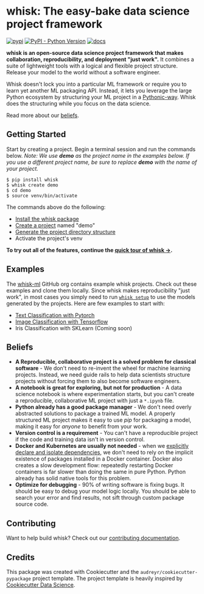# whisk: The easy-bake data science project framework

[![pypi](https://img.shields.io/pypi/v/whisk.svg)](https://pypi.python.org/pypi/whisk)
[![PyPI - Python Version](https://img.shields.io/pypi/pyversions/whisk)](https://pypi.python.org/pypi/whisk)
[![docs](https://readthedocs.org/projects/whisk/badge/?version=latest)](https://docs.whisk-ml.org/en/latest/)

__whisk is an open-source data science project framework that makes collaboration, reproducibility, and deployment "just work".__ It combines a suite of lightweight tools with a logical and flexible project structure. Release your model to the world without a software engineer.

Whisk doesn't lock you into a particular ML framework or require you to learn yet another ML packaging API. Instead, it lets you leverage the large Python ecosystem by structuring your ML project in a [Pythonic-way](
https://docs.python-guide.org/writing/structure/). Whisk does the structuring while you focus on the data science.

Read more about our [beliefs](#beliefs).

## Getting Started

Start by creating a project. Begin a terminal session and run the commands below. _Note: We use __demo__ as the project name in the examples below. If you use a different project name, be sure to replace __demo__ with the name of your project._

```
$ pip install whisk
$ whisk create demo
$ cd demo
$ source venv/bin/activate
```

The commands above do the following:

* [Install the whisk package](https://docs.whisk-ml.org/en/latest/installation.html)
* [Create a project](https://docs.whisk-ml.org/en/latest/cli_reference.html#whisk-create) named "demo"
* [Generate the project directory structure](https://docs.whisk-ml.org/en/latest/project_structure.html)
* Activate the project's venv

__To try out all of the features, continue the [quick tour of whisk →](tour_of_whisk.html#try-the-sample-model).__

## Examples

The [whisk-ml](https://github.com/whisk-ml) GitHub org contains example whisk projects. Check out these examples and clone them locally. Since whisk makes reproducibility "just work", in most cases you simply need to run [`whisk setup`](https://docs.whisk-ml.org/en/latest/cli_reference.html#whisk-setup) to use the models generated by the projects. Here are few examples to start with:

* [Text Classification with Pytorch](#)
* [Image Classification with Tensorflow](https://github.com/whisk-ml/bike_image_classifier_tensorflow)
* Iris Classification with SKLearn (Coming soon)

## Beliefs

* **A Reproducible, collaborative project is a solved problem for classical software** - We don't need to re-invent the wheel for machine learning projects. Instead, we need guide rails to help data scientists structure projects without forcing them to also become software engineers.
* **A notebook is great for exploring, but not for production** - A data science notebook is where experimentation starts, but you can't create a reproducible, collaborative ML project with just a `*.ipynb` file.
* **Python already has a good package manager** - We don't need overly abstracted solutions to package a trained ML model. A properly structured ML project makes it easy to use _pip_ for packaging a model, making it easy for _anyone_ to benefit from your work.
* **Version control is a requirement** - You can't have a reproducible project if the code and training data isn't in version control.
* **Docker and Kubernetes are usually not needed** - when we [explicitly declare and isolate dependencies](https://12factor.net/dependencies), we don't need to rely on the implicit existence of packages installed in a Docker container. Docker also creates a slow development flow: repeatedly restarting Docker containers is far slower than doing the same in pure Python. Python already has solid native tools for this problem.
* **Optimize for debugging** - 90% of writing software is fixing bugs. It should be easy to debug your model logic locally. You should be able to search your error and find results, not sift through custom package source code.


## Contributing

Want to help build whisk? Check out our [contributing documentation](https://github.com/whisk-ml/whisk/blob/master/docs/contributing.md).

## Credits

This package was created with Cookiecutter and the `audreyr/cookiecutter-pypackage` project template. The project template is heavily inspired by [Cookiecutter Data Science](https://github.com/drivendata/cookiecutter-data-science).
